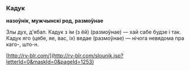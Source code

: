 ### Кадук
**назоўнік, мужчынскі род, размоўнае**

Злы дух, д'ябал. Кадук з ім (з ёй) (размоўнае) — хай сабе будзе і так. Кадук яго (цябе, яе, вас, іх) ведае (размоўнае) — нічога невядома пра каго-, што-н.

<a rel="author">[http://rv-blr.com/](http://rv-blr.com/slounik.jsp?letterId=0&maskId=0&pageId=1253)</a>
